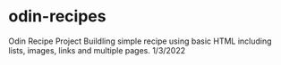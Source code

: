 # odin-recipes
Odin Recipe Project
Buildling simple recipe using basic HTML including lists, images, links and multiple pages.
1/3/2022